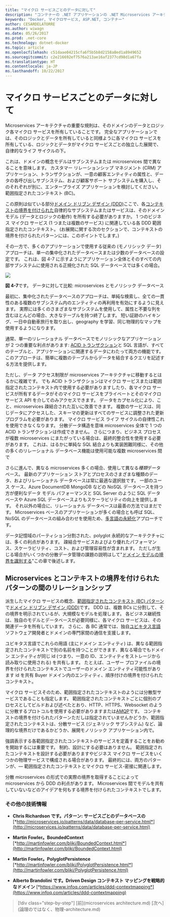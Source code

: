 ```yaml
---
title: "マイクロ サービスごとのデータに対して"
description: "コンテナーの .NET アプリケーションの .NET Microservices アーキテクチャ |マイクロ サービスごとのデータに対して"
keywords: "Docker, マイクロサービス, ASP.NET, コンテナー"
author: CESARDELATORRE
ms.author: wiwagn
ms.date: 05/26/2017
ms.prod: .net-core
ms.technology: dotnet-docker
ms.topic: article
ms.openlocfilehash: c51daae04215cfa6f5b5b8d2158a8ed1a8949652
ms.sourcegitcommit: c2e216692ef7576a213ae16af2377cd98d1a67fa
ms.translationtype: HT
ms.contentlocale: ja-JP
ms.lasthandoff: 10/22/2017
---
```

# <a name="data-sovereignty-per-microservice"></a>マイクロ サービスごとのデータに対して

Microservices アーキテクチャの重要な規則は、そのドメインのデータとロジック各マイクロ サービスを所有していることです。 完全なアプリケーションでは、そのロジックとデータを所有していると同様ように各マイクロ サービスを所有している、ロジックとデータがマイクロ サービスごとの独立した展開で、自律的なライフ サイクルの下。

これは、ドメインの概念モデルはサブシステムまたは microservices 間で異なることを意味します。 カスタマー リレーションシップ マネジメント (CRM) アプリケーション、トランザクションが、一意の顧客エンティティの属性と、データの各呼び出しサブシステム、および顧客サポート サブシステムを購入し、そのそれぞれが別に、エンタープライズ アプリケーションを検討してください。範囲指定されたコンテキスト (BC)。

この原則は似ている部分[ドメイン ドリブン デザイン (DDD)](https://en.wikipedia.org/wiki/Domain-driven_design)ここで、各[コンテキストの境界を付けられた](https://martinfowler.com/bliki/BoundedContext.html)自律的なサブシステムまたはサービスは、そのドメイン モデル (データとロジックの動作) を所有する必要がありますか。 1 つのビジネス マイクロ サービス (1 つまたは複数のサービス) に関連している各 DDD 範囲指定されたコンテキスト。 (お展開に関する次のセクションで、コンテキストの境界を付けられたパターンには、このポイントでします。)

その一方で、多くのアプリケーションで使用する従来の (モノリシック データ) アプローチは、単一の集中化されたデータベースまたは少数のデータベースの設定です。 これは、図 4-7 に示すようにアプリケーション全体とそのすべての内部サブシステムに使用される正規化された SQL データベースでは多くの場合。

![](./media/image7.png)

**図 4-7**です。 データに対して比較: microservices とモノリシック データベース

最初に、集中化されたデータベースのアプローチは、単純な検索し、全ての一貫性のある複数のサブシステム内のエンティティの再利用を有効にするように見えます。 実際には多くのさまざまなサブシステムを使用して、属性と不要な列を含むほとんどの場合、大きなテーブルを持つ終了します。 短い証跡のハイキング、一日中自動車旅行を取り出し、geography を学習、同じ物理的なマップを使用するようになります。

通常、単一のリレーショナル データベースでモノリシックなアプリケーションが 2 つの重要な利点があります: [ACID トランザクション](https://en.wikipedia.org/wiki/ACID)と SQL 言語が、すべてのテーブルと、アプリケーションに関連するデータにわたって両方の機能です。 このアプローチは、簡単に複数のテーブルからデータを結合するクエリを記述する方法を提供します。

ただし、データ アクセス制限が microservices アーキテクチャに移動するとはるかに複雑です。 でも ACID トランザクションはマイクロ サービスまたは範囲指定されたコンテキスト内で使用する必要がありますしたり、各マイクロ サービスが所有するデータがそのマイクロ サービスをプライベートとそのマイクロ サービス API を介してのみアクセスできます。 データをカプセル化により、こと、microservices 疎結合された互いに改善できます。 複数のサービスは、同じデータにアクセスした、スキーマの更新はすべてのサービスに調整された更新プログラムを必要があります。 マイクロ サービス ライフ サイクルの自律性これを使用できなくなります。 分散データ構造を意味 microservices 全体で 1 つの ACID トランザクションは作成できません。 さらにつまり、ビジネス プロセスが複数 microservices にまたがっている場合は、最終的整合性を使用する必要があります。 これは、はるかに単純な SQL 結合よりも実装困難同様に、その他の多くのリレーショナル データベース機能は使用可能な複数 microservices 間で

さらに進んで、異なる microservices 多くの場合、使用して異なる*種類*データベース。 最新のアプリケーション ストアとプロセスのさまざまな種類のデータ、およびリレーショナル データベースは常に最適な選択肢です。 一部のユース ケース、Azure DocumentDB MongoDB などの NoSQL データベースを持つ方が便利なデータ モデル パフォーマンスと SQL Server のように SQL データベースや Azure SQL データベースよりもスケーラビリティの向上を提供します。 それ以外の場合に、リレーショナル データベースは最善の方法ではまだです。 Microservices ベースのアプリケーションが多くの場合とも呼ば SQL、NoSQL のデータベースの組み合わせを使用ため、[多言語の永続化](http://martinfowler.com/bliki/PolyglotPersistence.html)アプローチです。

データ記憶域のパーティション分割された、polyglot 永続的なアーキテクチャには、多くの利点があります。 疎結合サービスおよびより優れたパフォーマンス、スケーラビリティ、コスト、および管理容易性が含まれます。 ただしが生じる場合がいくつかの分散データ管理の課題の説明はして"[ドメイン モデルの境界を識別する](#identifying-domain-model-boundaries-for-each-microservice)"この章で後述します。

## <a name="the-relationship-between-microservices-and-the-bounded-context-pattern"></a>Microservices とコンテキストの境界を付けられたパターンの間のリレーションシップ

派生したマイクロ サービスの概念、[範囲指定されたコンテキスト (BC) パターン](http://martinfowler.com/bliki/BoundedContext.html)で[ドメイン ドリブン デザイン (DDD)](https://en.wikipedia.org/wiki/Domain-driven_design)です。 DDD は、複数 BCs に分割して、その境界を明示されているが、大規模なモデルを処理します。 各ビジネス継続性は、独自のモデルとデータベースが必要同様に、各マイクロ サービスは、その関連データを所有しています。 さらに、各 BC 通常では、独自[ユビキタス言語](http://martinfowler.com/bliki/UbiquitousLanguage.html)ソフトウェア開発者とドメインの専門家間の通信を支援します。

ユビキタス言語でこれらの用語 (主にドメイン エンティティ) は、異なる範囲指定されたコンテキストで別の名前を持つことができます、異なる場合でもドメイン エンティティが同じ id (つまり、一意の ID、エンティティをストレージから読み取りに使用される) を共有します。 たとえば、ユーザー プロファイルの境界を付けられたコンテキストでユーザーのドメイン エンティティ可能性があります id を共有 Buyer ドメイン内のエンティティ、順序付けの境界を付けられたコンテキスト。

マイクロ サービスそのため、範囲指定されたコンテキストのようには分散型サービスであることも指定します。 範囲指定されたコンテキストごとに個別のプロセスとしてビルドおよび述べたとおり、HTTP、HTTPS、Websocket のように分散するプロトコルを使用する必要がありますまたは[AMQP](https://en.wikipedia.org/wiki/Advanced_Message_Queuing_Protocol)です。 コンテキストの境界を付けられたパターンただしは指定されていませんかどうか、範囲指定されたコンテキストは、分散サービス (ジェネリック サブシステム) など、論理的な境界だけであるかどうか、展開モノリシック アプリケーション内で。

強調表示する各範囲指定されたコンテキストのサービスを定義することをお勧めを開始するには重要です。 制約、設計にする必要はありません。 範囲指定されたコンテキストを設計する必要がありますやビジネス マイクロ サービスをいくつかの物理サービスで構成される場合があります。 最終的には、両方のパターンが、— 範囲指定されたコンテキストとマイクロ サービス-密接に関連します。

分散 microservices の形式での実際の境界を取得することによって microservices から DDD の利点があります。 Microservices 間でモデルを共有していないなどのアイデアを何もする境界を付けられたコンテキストでします。

### <a name="additional-resources"></a>その他の技術情報

-   **Chris Richardson です。パターン: サービスごとのデータベースの**
    [*http://microservices.io/patterns/data/database-per-service.html*](http://microservices.io/patterns/data/database-per-service.html)

-   **Martin Fowler。BoundedContext**
    [*http://martinfowler.com/bliki/BoundedContext.html*](http://martinfowler.com/bliki/BoundedContext.html)

-   **Martin Fowler。PolyglotPersistence**
    [*http://martinfowler.com/bliki/PolyglotPersistence.html*](http://martinfowler.com/bliki/PolyglotPersistence.html)

-   **Alberto Brandolini です。Driven Design コンテキスト マッピングを戦略的なドメイン**
    [*https://www.infoq.com/articles/ddd-contextmapping*](https://www.infoq.com/articles/ddd-contextmapping)


>[!div class="step-by-step"]
[前](microservices architecture.md) [次へ] (論理のではなく、物理-architecture.md)

